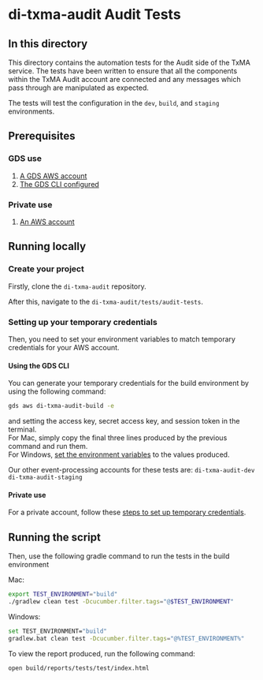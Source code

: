 # di-txma-audit Audit Tests

## In this directory

This directory contains the automation tests for the Audit side of the TxMA service.
The tests have been written to ensure that all the components within the TxMA Audit account are connected and any messages which pass through are manipulated as expected.

The tests will test the configuration in the `dev`, `build`, and `staging` environments.

## Prerequisites

### GDS use

1. [A GDS AWS account](https://gds-request-an-aws-account.cloudapps.digital/)
2. [The GDS CLI configured](https://github.com/alphagov/gds-cli)

### Private use

1. [An AWS account](https://portal.aws.amazon.com/billing/signup?nc2=h_ct&src=header_signup&redirect_url=https%3A%2F%2Faws.amazon.com%2Fregistration-confirmation#/start/email)

## Running locally

### Create your project

Firstly, clone the `di-txma-audit` repository.

After this, navigate to the `di-txma-audit/tests/audit-tests`.

### Setting up your temporary credentials

Then, you need to set your environment variables to match temporary credentials for your AWS account.

#### Using the GDS CLI
You can generate your temporary credentials for the build environment by using the following command:
```bash
gds aws di-txma-audit-build -e
```
and setting the access key, secret access key, and session token in the terminal. <br>
For Mac, simply copy the final three lines produced by the previous command and run them. <br>
For Windows, [set the environment variables](https://phoenixnap.com/kb/windows-set-environment-variable) to the values produced.

Our other event-processing accounts for these tests are:
`di-txma-audit-dev`
`di-txma-audit-staging`

#### Private use
For a private account, follow these [steps to set up temporary credentials](https://docs.aws.amazon.com/IAM/latest/UserGuide/id_credentials_temp_use-resources.html).

## Running the script
Then, use the following gradle command to run the tests in the build environment

Mac:
```bash
export TEST_ENVIRONMENT="build"
./gradlew clean test -Dcucumber.filter.tags="@$TEST_ENVIRONMENT"
```
Windows:
```bash
set TEST_ENVIRONMENT="build"
gradlew.bat clean test -Dcucumber.filter.tags="@%TEST_ENVIRONMENT%"
```

To view the report produced, run the following command:
``` bash
open build/reports/tests/test/index.html
```

